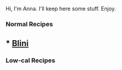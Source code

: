Hi, I'm Anna. 
I'll keep here some stuff. Enjoy.

### Normal Recipes
## * **[Blini](./recipes/blini.md)**

###  Low-cal Recipes
